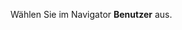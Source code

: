 <!-- markdownlint-disable-file MD041 -->
Wählen Sie im Navigator <i class="ph ph-user" aria-hidden="true"></i> **Benutzer** aus.
